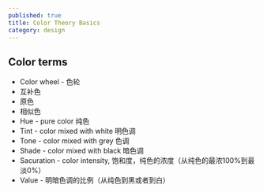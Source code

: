 ```yaml
---
published: true
title: Color Theory Basics
category: design
---
```

## Color terms

- Color wheel - 色轮
- 互补色
- 原色
- 相似色
- Hue - pure color 纯色
- Tint - color mixed with white 明色调
- Tone - color mixed with grey 色调
- Shade - color mixed with black 暗色调
- Sacuration - color intensity, 饱和度，纯色的浓度（从纯色的最浓100%到最淡0%）
- Value - 明暗色调的比例（从纯色到黑或者到白）
